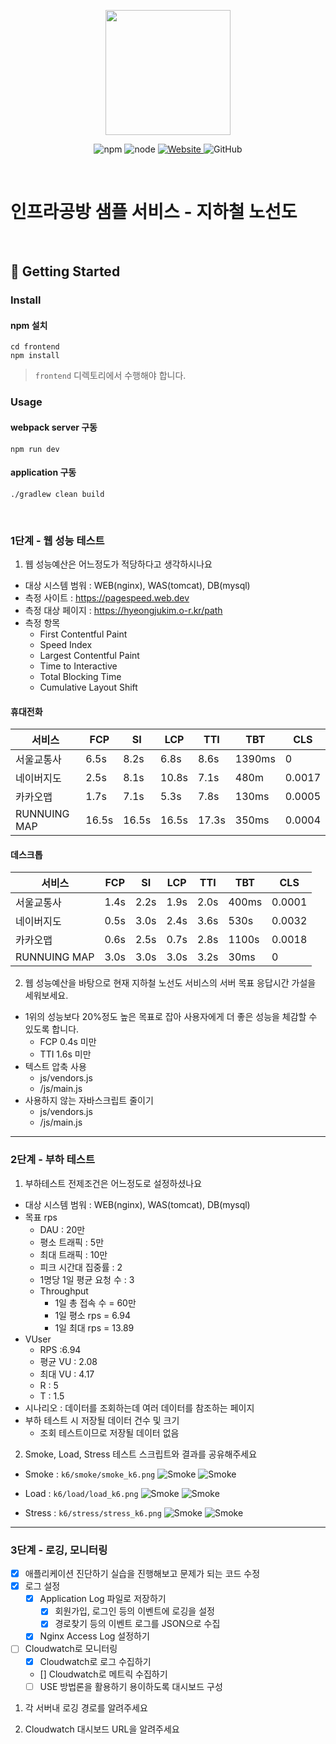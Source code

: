 <p align="center">
    <img width="200px;" src="https://raw.githubusercontent.com/woowacourse/atdd-subway-admin-frontend/master/images/main_logo.png"/>
</p>
<p align="center">
  <img alt="npm" src="https://img.shields.io/badge/npm-%3E%3D%205.5.0-blue">
  <img alt="node" src="https://img.shields.io/badge/node-%3E%3D%209.3.0-blue">
  <a href="https://edu.nextstep.camp/c/R89PYi5H" alt="nextstep atdd">
    <img alt="Website" src="https://img.shields.io/website?url=https%3A%2F%2Fedu.nextstep.camp%2Fc%2FR89PYi5H">
  </a>
  <img alt="GitHub" src="https://img.shields.io/github/license/next-step/atdd-subway-service">
</p>

<br>

# 인프라공방 샘플 서비스 - 지하철 노선도

<br>

## 🚀 Getting Started

### Install
#### npm 설치
```
cd frontend
npm install
```
> `frontend` 디렉토리에서 수행해야 합니다.

### Usage
#### webpack server 구동
```
npm run dev
```
#### application 구동
```
./gradlew clean build
```
<br>


### 1단계 - 웹 성능 테스트
1. 웹 성능예산은 어느정도가 적당하다고 생각하시나요
- 대상 시스템 범워 : WEB(nginx), WAS(tomcat), DB(mysql)
- 측정 사이트 : https://pagespeed.web.dev
- 측정 대상 페이지 : https://hyeongjukim.o-r.kr/path
- 측정 항목
    - First Contentful Paint
    - Speed Index
    - Largest Contentful Paint
    - Time to Interactive
    - Total Blocking Time
    - Cumulative Layout Shift

#### 휴대전화

| 서비스          | FCP   | SI    | LCP   | TTI   | TBT    | CLS    |
|---------------|-------|-------|-------|-------|--------|--------|
| 서울교통사         | 6.5s  | 8.2s  | 6.8s  | 8.6s  | 1390ms | 0      |
| 네이버지도         | 2.5s  | 8.1s  | 10.8s | 7.1s  | 480m   | 0.0017 |
| 카카오맵          | 1.7s  | 7.1s  | 5.3s  | 7.8s  | 130ms  | 0.0005 |
| RUNNUING MAP  | 16.5s | 16.5s | 16.5s | 17.3s | 350ms  | 0.0004 |

#### 데스크톱
| 서비스          | FCP  | SI   | LCP  | TTI  | TBT   | CLS    |
|--------------|------|------|------|------|-------|--------|
| 서울교통사        | 1.4s | 2.2s | 1.9s | 2.0s | 400ms | 0.0001 |
| 네이버지도        | 0.5s | 3.0s | 2.4s | 3.6s | 530s  | 0.0032 |
| 카카오맵         | 0.6s | 2.5s | 0.7s | 2.8s | 1100s | 0.0018 |
| RUNNUING MAP | 3.0s | 3.0s | 3.0s | 3.2s | 30ms  | 0      |

2. 웹 성능예산을 바탕으로 현재 지하철 노선도 서비스의 서버 목표 응답시간 가설을 세워보세요.
- 1위의 성능보다 20%정도 높은 목표로 잡아 사용자에게 더 좋은 성능을 체감할 수 있도록 합니다.
    - FCP 0.4s 미만
    - TTI 1.6s 미만
- 텍스트 압축 사용
    - js/vendors.js
    - /js/main.js
- 사용하지 않는 자바스크립트 줄이기
    - js/vendors.js
    - /js/main.js

---

### 2단계 - 부하 테스트
1. 부하테스트 전제조건은 어느정도로 설정하셨나요
- 대상 시스템 범워 : WEB(nginx), WAS(tomcat), DB(mysql)
- 목표 rps
  - DAU : 20만
  - 평소 트래픽 : 5만
  - 최대 트래픽 : 10만
  - 피크 시간대 집중률 : 2 
  - 1명당 1일 평균 요청 수 : 3
  - Throughput
    - 1일 총 접속 수 = 60만
    - 1일 평소 rps = 6.94
    - 1일 최대 rps = 13.89
- VUser
  - RPS :6.94 
  - 평균 VU : 2.08
  - 최대 VU : 4.17
  - R : 5
  - T : 1.5
- 시나리오 : 데이터를 조회하는데 여러 데이터를 참조하는 페이지
- 부하 테스트 시 저장될 데이터 건수 및 크기
  - 조회 테스트이므로 저장될 데이터 없음

2. Smoke, Load, Stress 테스트 스크립트와 결과를 공유해주세요

- Smoke : `k6/smoke/smoke_k6.png`
![Smoke](k6/smoke/smoke_k6.png)
![Smoke](k6/smoke/smoke_grafana.png)

- Load : `k6/load/load_k6.png`
![Smoke](k6/load/load_k6.png)
![Smoke](k6/load/load_grafana.png)

- Stress : `k6/stress/stress_k6.png`
![Smoke](k6/stress/stress_k6.png)
![Smoke](k6/stress/stress_grafana.png)

---

### 3단계 - 로깅, 모니터링
- [x] 애플리케이션 진단하기 실습을 진행해보고 문제가 되는 코드 수정
- [x] 로그 설정
  - [x] Application Log 파일로 저장하기
    - [x] 회원가입, 로그인 등의 이벤트에 로깅을 설정
    - [x] 경로찾기 등의 이벤트 로그를 JSON으로 수집
  - [x] Nginx Access Log 설정하기
- [ ] Cloudwatch로 모니터링
  - [x] Cloudwatch로 로그 수집하기
  - [] Cloudwatch로 메트릭 수집하기
  - [ ] USE 방법론을 활용하기 용이하도록 대시보드 구성
1. 각 서버내 로깅 경로를 알려주세요

2. Cloudwatch 대시보드 URL을 알려주세요
